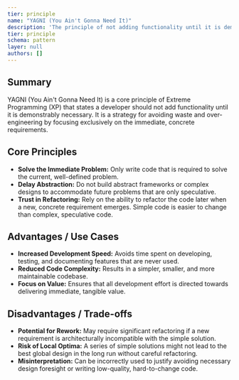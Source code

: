 ```yaml
---
tier: principle
name: "YAGNI (You Ain't Gonna Need It)"
description: 'The principle of not adding functionality until it is demonstrably necessary to avoid over-engineering.'
tier: principle
schema: pattern
layer: null
authors: []
---
```


## Summary

YAGNI (You Ain't Gonna Need It) is a core principle of Extreme Programming (XP) that states a developer should not add functionality until it is demonstrably necessary. It is a strategy for avoiding waste and over-engineering by focusing exclusively on the immediate, concrete requirements.

## Core Principles

- **Solve the Immediate Problem:** Only write code that is required to solve the current, well-defined problem.
- **Delay Abstraction:** Do not build abstract frameworks or complex designs to accommodate future problems that are only speculative.
- **Trust in Refactoring:** Rely on the ability to refactor the code later when a new, concrete requirement emerges. Simple code is easier to change than complex, speculative code.

## Advantages / Use Cases

- **Increased Development Speed:** Avoids time spent on developing, testing, and documenting features that are never used.
- **Reduced Code Complexity:** Results in a simpler, smaller, and more maintainable codebase.
- **Focus on Value:** Ensures that all development effort is directed towards delivering immediate, tangible value.

## Disadvantages / Trade-offs

- **Potential for Rework:** May require significant refactoring if a new requirement is architecturally incompatible with the simple solution.
- **Risk of Local Optima:** A series of simple solutions might not lead to the best global design in the long run without careful refactoring.
- **Misinterpretation:** Can be incorrectly used to justify avoiding necessary design foresight or writing low-quality, hard-to-change code.
